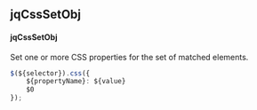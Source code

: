 ## jqCssSetObj
#### jqCssSetObj
Set one or more CSS properties for the set of matched elements.
```javascript
$(${selector}).css({
	${propertyName}: ${value}
	$0
});
```